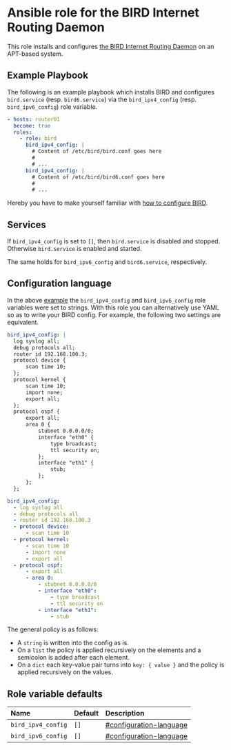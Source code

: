 # Ansible role for the BIRD Internet Routing Daemon

This role installs and configures
[the BIRD Internet Routing Daemon](https://bird.network.cz) on an APT-based system.

## Example Playbook

The following is an example playbook which installs BIRD and configures `bird.service`
(resp. `bird6.service`) via the `bird_ipv4_config` (resp. `bird_ipv6_config`) role variable.

```yml
- hosts: router01
  become: true
  roles:
    - role: bird
      bird_ipv4_config: |
        # Content of /etc/bird/bird.conf goes here
        #
        # ...
      bird_ipv4_config: |
        # Content of /etc/bird/bird6.conf goes here
        #
        # ...
```

Hereby you have to make yourself familiar with
[how to configure BIRD](https://bird.network.cz/?get_doc&v=16&f=bird-3.html).

## Services

If `bird_ipv4_config` is set to `[]`, then `bird.service` is disabled and stopped.
Otherwise `bird.service` is enabled and started.

The same holds for `bird_ipv6_config` and `bird6.service`, respectively.

## Configuration language

In the above [example](#example-playbook) the `bird_ipv4_config` and `bird_ipv6_config` role
variables were set to strings.
With this role you can alternatively use YAML so as to write your BIRD config.
For example, the following two settings are equivalent.

```yml
bird_ipv4_config: |
  log syslog all;
  debug protocols all;
  router id 192.168.100.3;
  protocol device {
      scan time 10;
  };
  protocol kernel {
      scan time 10;
      import none;
      export all;
  };
  protocol ospf {
      export all;
      area 0 {
          stubnet 0.0.0.0/0;
          interface "eth0" {
              type broadcast;
              ttl security on;
          };
          interface "eth1" {
              stub;
          };
      };
  };
```

```yml
bird_ipv4_config:
  - log syslog all
  - debug protocols all
  - router id 192.168.100.3
  - protocol device:
      - scan time 10
  - protocol kernel:
      - scan time 10
      - import none
      - export all
  - protocol ospf:
      - export all
      - area 0:
          - stubnet 0.0.0.0/0
          - interface "eth0":
              - type broadcast
              - ttl security on
          - interface "eth1":
              - stub
```

The general policy is as follows:

* A `string` is written into the config as is.
* On a `list` the policy is applied recursively on the elements and a semicolon is added after each
  element.
* On a `dict` each key-value pair turns into `key: { value }` and the policy is applied recursively
  on the values.

## Role variable defaults

| Name               | Default | Description                                        |
| :----------------- | :------ | :------------------------------------------------- |
| `bird_ipv4_config` | `[]`    | [#configuration-language](#configuration-language) |
| `bird_ipv6_config` | `[]`    | [#configuration-language](#configuration-language) |
